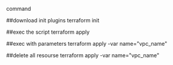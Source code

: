 command

##download init plugins
terraform init

##exec the script
terraform apply

##exec with parameters
terraform apply -var name="vpc_name"

##delete all resourse
terraform apply -var name="vpc_name"
